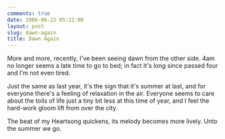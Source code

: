 ```yaml
---
comments: true
date: 2006-06-22 05:22:00
layout: post
slug: dawn-again
title: Dawn Again
---
```


More and more, recently, I've been seeing dawn from the other side.  4am no longer seems a late time to go to bed; in fact it's long since passed four and I'm not even tired.  

Just the same as last year, it's the sign that it's summer at last, and for everyone there's a feeling of relaxation in the air.  Everyone seems to care about the toils of life just a tiny bit less at this time of year, and I feel the hard-work gloom lift from over the city.  

The beat of my Heartsong quickens, its melody becomes more lively.  Unto the summer we go.
